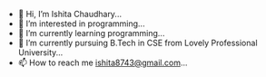 - 👋 Hi, I’m Ishita Chaudhary...
- 👀 I’m interested in programming...
- 🌱 I’m currently learning programming...
- 💞️ I’m currently pursuing B.Tech in CSE from Lovely Professional University...
- 📫 How to reach me ishita8743@gmail.com...

<!---
IshitaChaudhary01/IshitaChaudhary01 is a ✨ special ✨ repository because its `README.md` (this file) appears on your GitHub profile.
You can click the Preview link to take a look at your changes.
--->
